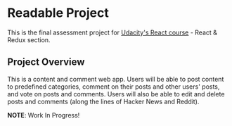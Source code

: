 # Readable Project

This is the final assessment project for [Udacity's React course](https://www.udacity.com/course/react-nanodegree--nd019) - React & Redux section.

## Project Overview

This is a content and comment web app. Users will be able to post content to predefined categories, comment on their posts and other users' posts, and vote on posts and comments. Users will also be able to edit and delete posts and comments (along the lines of Hacker News and Reddit).

**NOTE**: Work In Progress!
